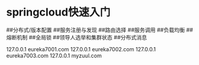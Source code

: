 # springcloud快速入门

##分布式/版本配置
##服务注册与发现
##路由选择
##服务调用
##负载均衡
##熔断机制
##全局锁
##领导人选举和集群状态
##分布式消息 

127.0.0.1  eureka7001.com
127.0.0.1  eureka7002.com
127.0.0.1  eureka7003.com
127.0.0.1  myzuul.com